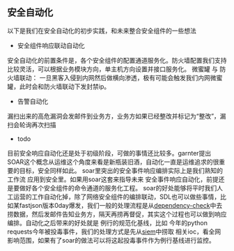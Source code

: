 ## 安全自动化

以下是我们在安全自动化的初步实践，和未来整合安全组件的一些想法

* 安全组件响应联动自动化

安全自动化的前置条件是，各个安全组件的配置通道服务化。防火墙配置我们支持比较灵活，可以根据业务模块方向，单主机方向设置并接口服务化。
微蜜罐 与 防火墙联动： 一旦黑客入侵到内网然后做横向渗透，极有可能会触发我们内网微蜜罐，此时会和防火墙联动下发封禁ip。

* 告警自动化

漏扫出来的高危漏洞会发邮件到业务方，业务方如果已经整改并标记为“整改”，漏扫会轮询再次扫描

* todo

目前安全响应自动化还是处于初级阶段，可做的事情还比较多。garnter提出SOAR这个概念从运维这个角度来看是新瓶装旧酒，自动化一直是运维追求的很重要的目标，安全同样如此。
soar里突出的安全事件响应编排实际上是我们熟知的 工作流 应用到安全里。如果用soar这套来指导未来 安全事件响应自动化，前提还是要做好各个安全组件的命令通道的服务化工程。
soar的好处能够将平时我们人工运营的工作自动化掉，除了网络安全组件的编排联动，SDL也可以做些事情，比如某fastjson版本0day爆发，我们一般的处理流程是从[dependency-check](https://github.com/huzhanchi/dependency-check)中去捞数据，然后发邮件告知业务方，隔天再捞再督促，其实这个过程也可以做到响应编排。自动化之后带来的好处就是 例行的规范化基线，比如 今年的python requests今年被投毒事件，我们的处理方式是先从[siem](https://github.com/huzhanchi/siem)中捞取 相关ioc，看全网影响范围，如果有了soar的做法可以将这起投毒事件作为例行基线进行监控。
